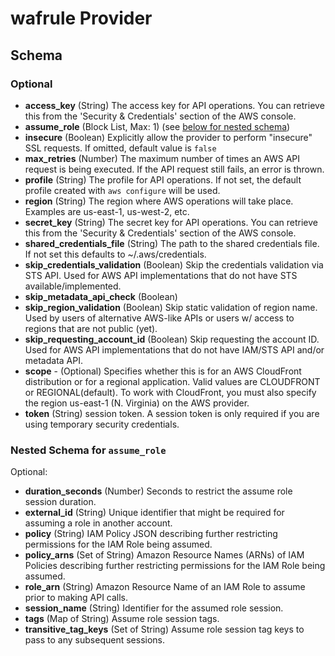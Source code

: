 # wafrule Provider

## Schema

### Optional

- **access_key** (String) The access key for API operations. You can retrieve this
from the 'Security & Credentials' section of the AWS console.
- **assume_role** (Block List, Max: 1) (see [below for nested schema](#nestedblock--assume_role))
- **insecure** (Boolean) Explicitly allow the provider to perform "insecure" SSL requests. If omitted, default value is `false`
- **max_retries** (Number) The maximum number of times an AWS API request is
being executed. If the API request still fails, an error is
thrown.
- **profile** (String) The profile for API operations. If not set, the default profile
created with `aws configure` will be used.
- **region** (String) The region where AWS operations will take place. Examples
are us-east-1, us-west-2, etc.
- **secret_key** (String) The secret key for API operations. You can retrieve this
from the 'Security & Credentials' section of the AWS console.
- **shared_credentials_file** (String) The path to the shared credentials file. If not set
this defaults to ~/.aws/credentials.
- **skip_credentials_validation** (Boolean) Skip the credentials validation via STS API. Used for AWS API implementations that do not have STS available/implemented.
- **skip_metadata_api_check** (Boolean)
- **skip_region_validation** (Boolean) Skip static validation of region name. Used by users of alternative AWS-like APIs or users w/ access to regions that are not public (yet).
- **skip_requesting_account_id** (Boolean) Skip requesting the account ID. Used for AWS API implementations that do not have IAM/STS API and/or metadata API.
- **scope** - (Optional) Specifies whether this is for an AWS CloudFront distribution or for a regional application. Valid values are CLOUDFRONT or REGIONAL(default). To work with CloudFront, you must also specify the region us-east-1 (N. Virginia) on the AWS provider.
- **token** (String) session token. A session token is only required if you are
using temporary security credentials.

<a id="nestedblock--assume_role"></a>
### Nested Schema for `assume_role`

Optional:

- **duration_seconds** (Number) Seconds to restrict the assume role session duration.
- **external_id** (String) Unique identifier that might be required for assuming a role in another account.
- **policy** (String) IAM Policy JSON describing further restricting permissions for the IAM Role being assumed.
- **policy_arns** (Set of String) Amazon Resource Names (ARNs) of IAM Policies describing further restricting permissions for the IAM Role being assumed.
- **role_arn** (String) Amazon Resource Name of an IAM Role to assume prior to making API calls.
- **session_name** (String) Identifier for the assumed role session.
- **tags** (Map of String) Assume role session tags.
- **transitive_tag_keys** (Set of String) Assume role session tag keys to pass to any subsequent sessions.
